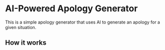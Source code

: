 # AI-Powered Apology Generator

This is a simple apology generator that uses AI to generate an apology for a given situation.

## How it works
